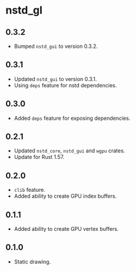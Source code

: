 # nstd_gl
## 0.3.2
- Bumped `nstd_gui` to version 0.3.2.
## 0.3.1
- Updated `nstd_gui` to version 0.3.1.
- Using `deps` feature for nstd dependencies.
## 0.3.0
- Added `deps` feature for exposing dependencies.
## 0.2.1
- Updated `nstd_core`, `nstd_gui` and `wgpu` crates.
- Update for Rust 1.57.
## 0.2.0
- `clib` feature.
- Added ability to create GPU index buffers.
## 0.1.1
- Added ability to create GPU vertex buffers.
## 0.1.0
- Static drawing.
